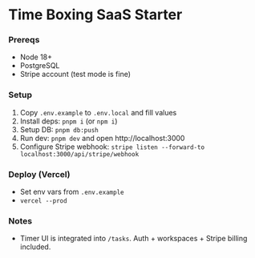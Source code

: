 # Time Boxing SaaS Starter

### Prereqs
- Node 18+
- PostgreSQL
- Stripe account (test mode is fine)

### Setup
1. Copy `.env.example` to `.env.local` and fill values
2. Install deps: `pnpm i` (or `npm i`)
3. Setup DB: `pnpm db:push`
4. Run dev: `pnpm dev` and open http://localhost:3000
5. Configure Stripe webhook: `stripe listen --forward-to localhost:3000/api/stripe/webhook`

### Deploy (Vercel)
- Set env vars from `.env.example`
- `vercel --prod`

### Notes
- Timer UI is integrated into `/tasks`. Auth + workspaces + Stripe billing included.